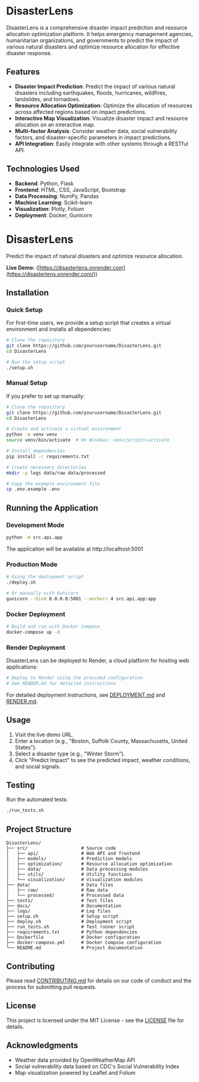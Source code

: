 # DisasterLens

DisasterLens is a comprehensive disaster impact prediction and resource allocation optimization platform. It helps emergency management agencies, humanitarian organizations, and governments to predict the impact of various natural disasters and optimize resource allocation for effective disaster response.

## Features

- **Disaster Impact Prediction**: Predict the impact of various natural disasters including earthquakes, floods, hurricanes, wildfires, landslides, and tornadoes.
- **Resource Allocation Optimization**: Optimize the allocation of resources across affected regions based on impact predictions.
- **Interactive Map Visualization**: Visualize disaster impact and resource allocation on an interactive map.
- **Multi-factor Analysis**: Consider weather data, social vulnerability factors, and disaster-specific parameters in impact predictions.
- **API Integration**: Easily integrate with other systems through a RESTful API.

## Technologies Used

- **Backend**: Python, Flask
- **Frontend**: HTML, CSS, JavaScript, Bootstrap
- **Data Processing**: NumPy, Pandas
- **Machine Learning**: Scikit-learn
- **Visualization**: Plotly, Folium
- **Deployment**: Docker, Gunicorn

# DisasterLens
Predict the impact of natural disasters and optimize resource allocation.

**Live Demo:** ([https://disasterlens.onrender.com](https://disasterlens.onrender.com/))

## Installation

### Quick Setup

For first-time users, we provide a setup script that creates a virtual environment and installs all dependencies:

```bash
# Clone the repository
git clone https://github.com/yourusername/DisasterLens.git
cd DisasterLens

# Run the setup script
./setup.sh
```

### Manual Setup

If you prefer to set up manually:

```bash
# Clone the repository
git clone https://github.com/yourusername/DisasterLens.git
cd DisasterLens

# Create and activate a virtual environment
python -m venv venv
source venv/bin/activate  # On Windows: venv\Scripts\activate

# Install dependencies
pip install -r requirements.txt

# Create necessary directories
mkdir -p logs data/raw data/processed

# Copy the example environment file
cp .env.example .env
```

## Running the Application

### Development Mode

```bash
python -m src.api.app
```

The application will be available at http://localhost:5001

### Production Mode

```bash
# Using the deployment script
./deploy.sh

# Or manually with Gunicorn
gunicorn --bind 0.0.0.0:5001 --workers 4 src.api.app:app
```

### Docker Deployment

```bash
# Build and run with Docker Compose
docker-compose up -d
```

### Render Deployment

DisasterLens can be deployed to Render, a cloud platform for hosting web applications:

```bash
# Deploy to Render using the provided configuration
# See RENDER.md for detailed instructions
```

For detailed deployment instructions, see [DEPLOYMENT.md](DEPLOYMENT.md) and [RENDER.md](RENDER.md).


## Usage
1. Visit the live demo URL.
2. Enter a location (e.g., "Boston, Suffolk County, Massachusetts, United States").
3. Select a disaster type (e.g., "Winter Storm").
4. Click "Predict Impact" to see the predicted impact, weather conditions, and social signals.

## Testing

Run the automated tests:

```bash
./run_tests.sh
```

## Project Structure

```
DisasterLens/
├── src/                    # Source code
│   ├── api/                # Web API and frontend
│   ├── models/             # Prediction models
│   ├── optimization/       # Resource allocation optimization
│   ├── data/               # Data processing modules
│   ├── utils/              # Utility functions
│   └── visualization/      # Visualization modules
├── data/                   # Data files
│   ├── raw/                # Raw data
│   └── processed/          # Processed data
├── tests/                  # Test files
├── docs/                   # Documentation
├── logs/                   # Log files
├── setup.sh                # Setup script
├── deploy.sh               # Deployment script
├── run_tests.sh            # Test runner script
├── requirements.txt        # Python dependencies
├── Dockerfile              # Docker configuration
├── docker-compose.yml      # Docker Compose configuration
└── README.md               # Project documentation
```

## Contributing

Please read [CONTRIBUTING.md](CONTRIBUTING.md) for details on our code of conduct and the process for submitting pull requests.

## License

This project is licensed under the MIT License - see the [LICENSE](LICENSE) file for details.

## Acknowledgments

- Weather data provided by OpenWeatherMap API
- Social vulnerability data based on CDC's Social Vulnerability Index
- Map visualization powered by Leaflet and Folium
